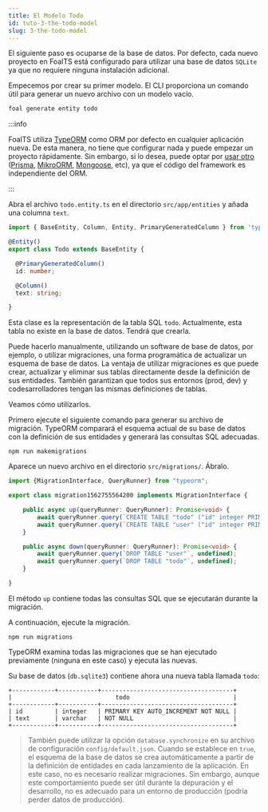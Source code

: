```yaml
---
title: El Modelo Todo
id: tuto-3-the-todo-model
slug: 3-the-todo-model
---
```


El siguiente paso es ocuparse de la base de datos. Por defecto, cada nuevo proyecto en FoalTS está configurado para utilizar una base de datos `SQLite` ya que no requiere ninguna instalación adicional.

Empecemos por crear su primer modelo. El CLI proporciona un comando útil para generar un nuevo archivo con un modelo vacío.

```sh
foal generate entity todo
```

:::info

FoalTS utiliza [TypeORM](http://typeorm.io) como ORM por defecto en cualquier aplicación nueva. De esta manera, no tiene que configurar nada y puede empezar un proyecto rápidamente. Sin embargo, si lo desea, puede optar por [usar otro](../../databases/other-orm/introduction.md) ([Prisma](https://www.prisma.io/), [MikroORM](https://mikro-orm.io/), [Mongoose](https://mongoosejs.com/), etc), ya que el código del framework es independiente del ORM.

:::

Abra el archivo `todo.entity.ts` en el directorio `src/app/entities` y añada una columna `text`.

```typescript
import { BaseEntity, Column, Entity, PrimaryGeneratedColumn } from 'typeorm';

@Entity()
export class Todo extends BaseEntity {

  @PrimaryGeneratedColumn()
  id: number;

  @Column()
  text: string;

}

```

Esta clase es la representación de la tabla SQL `todo`. Actualmente, esta tabla no existe en la base de datos. Tendrá que crearla.

Puede hacerlo manualmente, utilizando un software de base de datos, por ejemplo, o utilizar migraciones, una forma programática de actualizar un esquema de base de datos. La ventaja de utilizar migraciones es que puede crear, actualizar y eliminar sus tablas directamente desde la definición de sus entidades. También garantizan que todos sus entornos (prod, dev) y codesarrolladores tengan las mismas definiciones de tablas.

Veamos cómo utilizarlos.

Primero ejecute el siguiente comando para generar su archivo de migración. TypeORM comparará el esquema actual de su base de datos con la definición de sus entidades y generará las consultas SQL adecuadas.

```
npm run makemigrations
```

Aparece un nuevo archivo en el directorio `src/migrations/`. Ábralo.

```typescript
import {MigrationInterface, QueryRunner} from "typeorm";

export class migration1562755564200 implements MigrationInterface {

    public async up(queryRunner: QueryRunner): Promise<void> {
        await queryRunner.query(`CREATE TABLE "todo" ("id" integer PRIMARY KEY AUTOINCREMENT NOT NULL, "text" varchar NOT NULL)`, undefined);
        await queryRunner.query(`CREATE TABLE "user" ("id" integer PRIMARY KEY AUTOINCREMENT NOT NULL)`, undefined);
    }

    public async down(queryRunner: QueryRunner): Promise<void> {
        await queryRunner.query(`DROP TABLE "user"`, undefined);
        await queryRunner.query(`DROP TABLE "todo"`, undefined);
    }

}

```

El método `up` contiene todas las consultas SQL que se ejecutarán durante la migración.

A continuación, ejecute la migración.

```
npm run migrations
```

TypeORM examina todas las migraciones que se han ejecutado previamente (ninguna en este caso) y ejecuta las nuevas.

Su base de datos (`db.sqlite3`) contiene ahora una nueva tabla llamada `todo`:


```
+------------+-----------+-------------------------------------+
|                             todo                             |
+------------+-----------+-------------------------------------+
| id         | integer   | PRIMARY KEY AUTO_INCREMENT NOT NULL |
| text       | varchar   | NOT NULL                            |
+------------+-----------+-------------------------------------+
```

> También puede utilizar la opción `database.synchronize` en su archivo de configuración `config/default.json`. Cuando se establece en `true`, el esquema de la base de datos se crea automáticamente a partir de la definición de entidades en cada lanzamiento de la aplicación. En este caso, no es necesario realizar migraciones. Sin embargo, aunque este comportamiento puede ser útil durante la depuración y el desarrollo, no es adecuado para un entorno de producción (podría perder datos de producción).
